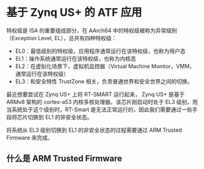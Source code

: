 # 基于 Zynq US+ 的 ATF 应用

特权级是 ISA 的重要组成部分，在 AArch64 中的特权级被称为异常级别（Exception Level, EL），总共有四种特权级：

- EL0：最低级别的特权级，应用程序通常运行在该特权级，也称为用户态
- EL1：操作系统通常运行在该特权级，也称为内核态
- EL2：在虚拟化场景下，虚拟机监控器（Virtual Machine Monitor，VMM，通常运行在该特权级）
- EL3：和安全特性 TrustZone 相关，负责普通世界和安全世界之间的切换。

最近想要尝试在 Zynq US+ 上将 RT-SMART 运行起来， Zynq US+ 是基于 ARMv8 架构的 cortex-a53 内核多核处理器。该芯片刚启动时处于 EL3 级别，而当系统处于这个级别时，RT-Smart 是无法正常运行的，因此我们需要通过一些手段将芯片切换到 EL1 的非安全状态。

将系统从 EL3 级别切换到 EL1 的非安全状态的过程需要通过 ARM Trusted Firmware 来完成。

## 什么是 ARM Trusted Firmware 






